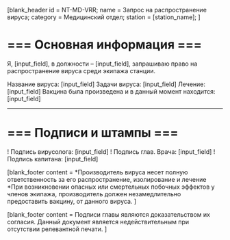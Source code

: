 [blank_header
id = NT-MD-VRR;
name = Запрос на распространение вируса;
category = Медицинский отдел;
station = [station_name];
]

# === Основная информация ===

Я, [input_field], в должности – [input_field], запрашиваю право на распространение вируса среди экипажа станции.
<br>

Название вируса: [input_field]
Задачи вируса: [input_field]
Лечение: [input_field]
Вакцина была произведена и в данный момент находится: [input_field]

<hr>

# === Подписи и штампы ===

! Подпись вирусолога: [input_field]
! Подпись глав. Врача: [input_field]
! Подпись капитана: [input_field]

[blank_footer
content = *Производитель вируса несет полную ответственность за его распространение, изолирование и лечение
*При возникновении опасных или смертельных побочных эффектов у членов экипажа, производитель должен незамедлительно предоставить вакцину, от данного вируса.
]

[blank_footer
content = Подписи главы являются доказательством их согласия.
Данный документ является недействительным при отсутствии релевантной печати.
]
